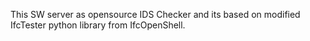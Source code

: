This SW server as opensource IDS Checker and its based on modified IfcTester python library from IfcOpenShell.
